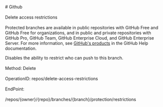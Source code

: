<br>#     Github</br>
<br>Delete access restrictions</br>
<br>Protected branches are available in public repositories with GitHub Free and GitHub Free for organizations, and in public and private repositories with GitHub Pro, GitHub Team, GitHub Enterprise Cloud, and GitHub Enterprise Server. For more information, see [GitHub's products](https://help.github.com/github/getting-started-with-github/githubs-products) in the GitHub Help documentation.

Disables the ability to restrict who can push to this branch.</br>
<br>Method: Delete</br>
<br>OperationID: repos/delete-access-restrictions</br>
<br>EndPoint:</br>
<br>/repos/{owner}/{repo}/branches/{branch}/protection/restrictions</br>
